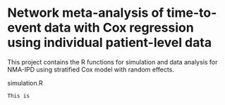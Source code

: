 # Network meta-analysis of time-to-event data with Cox regression using individual patient-level data

This project contains the R functions for simulation and data analysis for NMA-IPD using stratified Cox model with random effects.

simulation.R
```
This is
```
